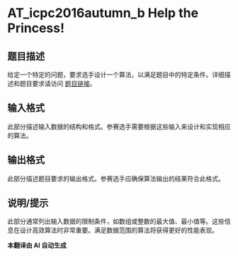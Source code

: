 # AT_icpc2016autumn_b Help the Princess!

## 题目描述

给定一个特定的问题，要求选手设计一个算法，以满足题目中的特定条件。详细描述和题目要求请访问 [题目链接](https://atcoder.jp/contests/jag2016autumn/tasks/icpc2016autumn_b)。

## 输入格式

此部分描述输入数据的结构和格式。参赛选手需要根据这些输入来设计和实现相应的算法。

## 输出格式

此部分描述题目要求的输出格式。参赛选手应确保算法输出的结果符合此格式。

## 说明/提示

此部分通常列出输入数据的限制条件，如数组或整数的最大值、最小值等。这些信息在设计高效算法时非常重要。满足数据范围的算法将获得更好的性能表现。


 **本翻译由 AI 自动生成**